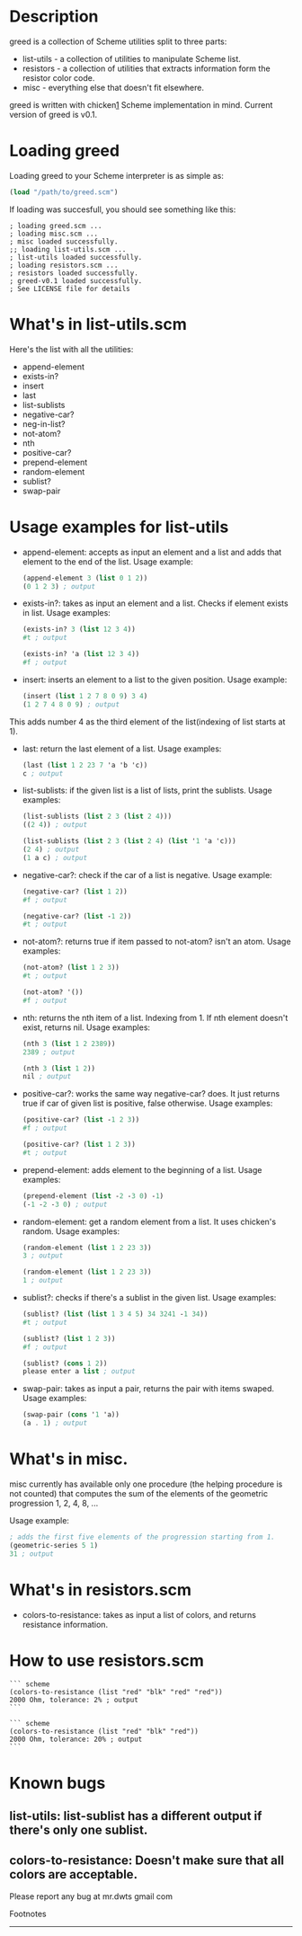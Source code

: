 # Description
  greed is a collection of Scheme utilities split to three parts:
  - list-utils - a collection of utilities to manipulate Scheme list.
  - resistors - a collection of utilities that extracts information form the resistor color code.
  - misc - everything else that doesn't fit elsewhere.

  greed is written with chicken[1] Scheme implementation in mind. Current version of greed is v0.1.

# Loading greed
  Loading greed to your Scheme interpreter is as simple as:

  ``` scheme
  (load "/path/to/greed.scm")
  ```

  If loading was succesfull, you should see something like this:
  ```
  ; loading greed.scm ...
  ; loading misc.scm ...
  ; misc loaded successfully.
  ;; loading list-utils.scm ...
  ; list-utils loaded successfully.
  ; loading resistors.scm ...
  ; resistors loaded successfully.
  ; greed-v0.1 loaded successfully.
  ; See LICENSE file for details
  ```

# What's in list-utils.scm

  Here's the list with all the utilities:

  - append-element
  - exists-in?
  - insert
  - last
  - list-sublists
  - negative-car?
  - neg-in-list?
  - not-atom?
  - nth
  - positive-car?
  - prepend-element
  - random-element
  - sublist?
  - swap-pair

# Usage examples for list-utils

  - append-element: accepts as input an element and a list and adds that element
  to the end of the list. Usage example:
    ``` scheme
    (append-element 3 (list 0 1 2))
    (0 1 2 3) ; output
    ```

  - exists-in?: takes as input an element and a list. Checks if element exists
  in list. Usage examples:
    ``` scheme
    (exists-in? 3 (list 12 3 4))
    #t ; output
    ```
    
    ``` scheme
    (exists-in? 'a (list 12 3 4))
    #f ; output
    ```

  - insert: inserts an element to a list to the given position. Usage example:

    ``` scheme
    (insert (list 1 2 7 8 0 9) 3 4)
    (1 2 7 4 8 0 9) ; output
    ```

  This adds number 4 as the third element of the list(indexing of list starts at
  1).

 - last: return the last element of a list. Usage examples:

   ``` scheme
   (last (list 1 2 23 7 'a 'b 'c))
   c ; output
   ```

 - list-sublists: if the given list is a list of lists, print the sublists. Usage examples:

    ``` scheme
    (list-sublists (list 2 3 (list 2 4)))
    ((2 4)) ; output
    ```

    ``` scheme
    (list-sublists (list 2 3 (list 2 4) (list '1 'a 'c)))
    (2 4) ; output
    (1 a c) ; output
    ```

  - negative-car?: check if the car of a list is negative. Usage example:

    ``` scheme
    (negative-car? (list 1 2))
    #f ; output
    ```

    ``` scheme
    (negative-car? (list -1 2))
    #t ; output
    ```

  - not-atom?: returns true if item passed to not-atom? isn't an atom.
  Usage examples:

    ``` scheme
    (not-atom? (list 1 2 3))
    #t ; output
    ```

    ``` scheme
    (not-atom? '())
    #f ; output
    ```

  - nth: returns the nth item of a list. Indexing from 1. If nth element doesn't
  exist, returns nil.
  Usage examples:

    ``` scheme
    (nth 3 (list 1 2 2389))
    2389 ; output
    ```

    ``` scheme
    (nth 3 (list 1 2))
    nil ; output
    ```

  - positive-car?: works the same way negative-car? does. It just returns true
  if car of given list is positive, false otherwise. Usage examples:

    ``` scheme
    (positive-car? (list -1 2 3))
    #f ; output
    ```

    ``` scheme
    (positive-car? (list 1 2 3))
    #t ; output
    ```

  - prepend-element: adds element to the beginning of a list. Usage examples:

    ``` scheme
    (prepend-element (list -2 -3 0) -1)
    (-1 -2 -3 0) ; output
    ```

  - random-element: get a random element from a list. It uses chicken's random.
  Usage examples:

    ``` scheme
    (random-element (list 1 2 23 3))
    3 ; output
    ```

    ``` scheme
    (random-element (list 1 2 23 3))
    1 ; output
    ```
    
  - sublist?: checks if there's a sublist in the given list. Usage examples:

    ``` scheme
    (sublist? (list (list 1 3 4 5) 34 3241 -1 34))
    #t ; output
    ```

    ``` scheme
    (sublist? (list 1 2 3))
    #f ; output
    ```

    ``` scheme
    (sublist? (cons 1 2))
    please enter a list ; output
    ```

  - swap-pair: takes as input a pair, returns the pair with items swaped.
  Usage examples:

    ``` scheme
    (swap-pair (cons '1 'a))
    (a . 1) ; output
    ```

# What's in misc.
  misc currently has available only one procedure (the helping procedure is not
  counted) that computes the sum of the elements of the geometric progression
  1, 2, 4, 8, ...

  Usage example:

  ``` scheme
  ; adds the first five elements of the progression starting from 1.
  (geometric-series 5 1)
  31 ; output
  ```

# What's in resistors.scm

  - colors-to-resistance: takes as input a list of colors, and returns
  resistance information.

# How to use resistors.scm

    ``` scheme
    (colors-to-resistance (list "red" "blk" "red" "red"))
    2000 Ohm, tolerance: 2% ; output
    ```

    ``` scheme
    (colors-to-resistance (list "red" "blk" "red"))
    2000 Ohm, tolerance: 20% ; output
    ```

# Known bugs

## list-utils: list-sublist has a different output if there's only one sublist.

## colors-to-resistance: Doesn't make sure that all colors are acceptable.

Please report any bug at mr.dwts <AT> gmail <DOT> com


Footnotes
_________

[1]: http://www.call-cc.org/

